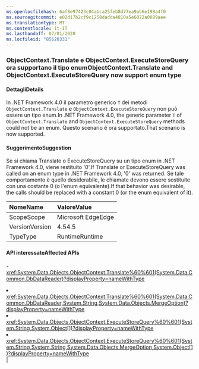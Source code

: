 ```yaml
---
ms.openlocfilehash: 6af8e97423c04abca25feb8d77ea9ab6e198a4f0
ms.sourcegitcommit: e02d17b2cf9c1258dadda4810a5e6072a0089aee
ms.translationtype: MT
ms.contentlocale: it-IT
ms.lasthandoff: 07/01/2020
ms.locfileid: "85620331"
---
```

### <a name="objectcontexttranslate-and-objectcontextexecutestorequery-now-support-enum-type"></a><span data-ttu-id="1e7fd-101">ObjectContext.Translate e ObjectContext.ExecuteStoreQuery ora supportano il tipo enum</span><span class="sxs-lookup"><span data-stu-id="1e7fd-101">ObjectContext.Translate and ObjectContext.ExecuteStoreQuery now support enum type</span></span>

#### <a name="details"></a><span data-ttu-id="1e7fd-102">Dettagli</span><span class="sxs-lookup"><span data-stu-id="1e7fd-102">Details</span></span>

<span data-ttu-id="1e7fd-103">In .NET Framework 4.0 il parametro generico <code>T</code> dei metodi <code>ObjectContext.Translate</code> e <code>ObjectContext.ExecuteStoreQuery</code> non può essere un tipo enum.</span><span class="sxs-lookup"><span data-stu-id="1e7fd-103">In .NET Framework 4.0, the generic parameter <code>T</code> of <code>ObjectContext.Translate</code> and <code>ObjectContext.ExecuteStoreQuery</code> methods could not be an enum.</span></span> <span data-ttu-id="1e7fd-104">Questo scenario è ora supportato.</span><span class="sxs-lookup"><span data-stu-id="1e7fd-104">That scenario is now supported.</span></span>

#### <a name="suggestion"></a><span data-ttu-id="1e7fd-105">Suggerimento</span><span class="sxs-lookup"><span data-stu-id="1e7fd-105">Suggestion</span></span>

<span data-ttu-id="1e7fd-106">Se si chiama Translate o ExecuteStoreQuery su un tipo enum in .NET Framework 4.0, viene restituito '0'.</span><span class="sxs-lookup"><span data-stu-id="1e7fd-106">If Translate or ExecuteStoreQuery was called on an enum type in .NET Framework 4.0, '0' was returned.</span></span> <span data-ttu-id="1e7fd-107">Se tale comportamento è quello desiderabile, le chiamate devono essere sostituite con una costante 0 (o l'enum equivalente).</span><span class="sxs-lookup"><span data-stu-id="1e7fd-107">If that behavior was desirable, the calls should be replaced with a constant 0 (or the enum equivalent of it).</span></span>

| <span data-ttu-id="1e7fd-108">Nome</span><span class="sxs-lookup"><span data-stu-id="1e7fd-108">Name</span></span>    | <span data-ttu-id="1e7fd-109">Valore</span><span class="sxs-lookup"><span data-stu-id="1e7fd-109">Value</span></span>       |
|:--------|:------------|
| <span data-ttu-id="1e7fd-110">Scope</span><span class="sxs-lookup"><span data-stu-id="1e7fd-110">Scope</span></span>   |<span data-ttu-id="1e7fd-111">Microsoft Edge</span><span class="sxs-lookup"><span data-stu-id="1e7fd-111">Edge</span></span>|
|<span data-ttu-id="1e7fd-112">Version</span><span class="sxs-lookup"><span data-stu-id="1e7fd-112">Version</span></span>|<span data-ttu-id="1e7fd-113">4.5</span><span class="sxs-lookup"><span data-stu-id="1e7fd-113">4.5</span></span>|
|<span data-ttu-id="1e7fd-114">Type</span><span class="sxs-lookup"><span data-stu-id="1e7fd-114">Type</span></span>|<span data-ttu-id="1e7fd-115">Runtime</span><span class="sxs-lookup"><span data-stu-id="1e7fd-115">Runtime</span></span>|

#### <a name="affected-apis"></a><span data-ttu-id="1e7fd-116">API interessate</span><span class="sxs-lookup"><span data-stu-id="1e7fd-116">Affected APIs</span></span>

-<xref:System.Data.Objects.ObjectContext.Translate%60%601(System.Data.Common.DbDataReader)?displayProperty=nameWithType></li><li><xref:System.Data.Objects.ObjectContext.Translate%60%601(System.Data.Common.DbDataReader,System.String,System.Data.Objects.MergeOption)?displayProperty=nameWithType></li><li><xref:System.Data.Objects.ObjectContext.ExecuteStoreQuery%60%601(System.String,System.Object[])?displayProperty=nameWithType></li><li><xref:System.Data.Objects.ObjectContext.ExecuteStoreQuery%60%601(System.String,System.String,System.Data.Objects.MergeOption,System.Object[])?displayProperty=nameWithType></li></ul>|
